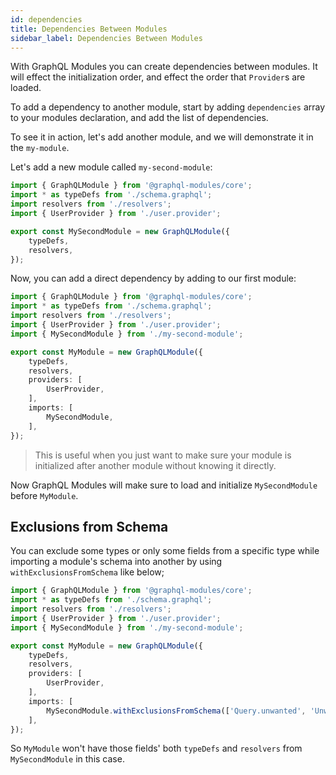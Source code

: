 ```yaml
---
id: dependencies
title: Dependencies Between Modules
sidebar_label: Dependencies Between Modules
---
```


With GraphQL Modules you can create dependencies between modules. It will effect the initialization order, and effect the order that `Provider`s are loaded.

To add a dependency to another module, start by adding `dependencies` array to your modules declaration, and add the list of dependencies.

To see it in action, let's add another module, and we will demonstrate it in the `my-module`.

Let's add a new module called `my-second-module`:

```typescript
import { GraphQLModule } from '@graphql-modules/core';
import * as typeDefs from './schema.graphql';
import resolvers from './resolvers';
import { UserProvider } from './user.provider';

export const MySecondModule = new GraphQLModule({
    typeDefs,
    resolvers,
});
```

Now, you can add a direct dependency by adding to our first module:

```typescript
import { GraphQLModule } from '@graphql-modules/core';
import * as typeDefs from './schema.graphql';
import resolvers from './resolvers';
import { UserProvider } from './user.provider';
import { MySecondModule } from './my-second-module';

export const MyModule = new GraphQLModule({
    typeDefs,
    resolvers,
    providers: [
        UserProvider,
    ],
    imports: [
        MySecondModule,
    ],
});
```

> This is useful when you just want to make sure your module is initialized after another module without knowing it directly.

Now GraphQL Modules will make sure to load and initialize `MySecondModule` before `MyModule`.

## Exclusions from Schema

You can exclude some types or only some fields from a specific type while importing a module's schema into another by using `withExclusionsFromSchema` like below;

```typescript
import { GraphQLModule } from '@graphql-modules/core';
import * as typeDefs from './schema.graphql';
import resolvers from './resolvers';
import { UserProvider } from './user.provider';
import { MySecondModule } from './my-second-module';

export const MyModule = new GraphQLModule({
    typeDefs,
    resolvers,
    providers: [
        UserProvider,
    ],
    imports: [
        MySecondModule.withExclusionsFromSchema(['Query.unwanted', 'Unwanted.*']),
    ],
});
```

So `MyModule` won't have those fields' both `typeDefs` and `resolvers` from `MySecondModule` in this case.
